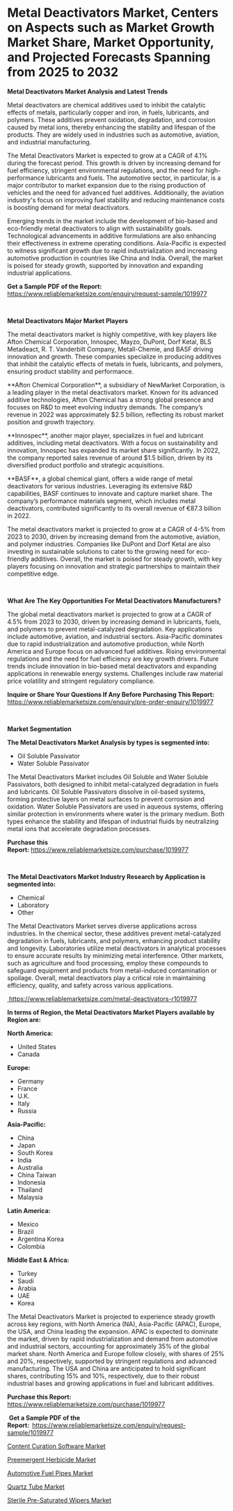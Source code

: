 <p><h1>Metal Deactivators Market, Centers on Aspects such as Market Growth Market Share, Market Opportunity, and Projected Forecasts Spanning from 2025 to 2032</h1></p><p><strong>Metal Deactivators Market Analysis and Latest Trends</strong></p>
<p><p>Metal deactivators are chemical additives used to inhibit the catalytic effects of metals, particularly copper and iron, in fuels, lubricants, and polymers. These additives prevent oxidation, degradation, and corrosion caused by metal ions, thereby enhancing the stability and lifespan of the products. They are widely used in industries such as automotive, aviation, and industrial manufacturing.</p><p>The Metal Deactivators Market is expected to grow at a CAGR of 4.1% during the forecast period. This growth is driven by increasing demand for fuel efficiency, stringent environmental regulations, and the need for high-performance lubricants and fuels. The automotive sector, in particular, is a major contributor to market expansion due to the rising production of vehicles and the need for advanced fuel additives. Additionally, the aviation industry's focus on improving fuel stability and reducing maintenance costs is boosting demand for metal deactivators.</p><p>Emerging trends in the market include the development of bio-based and eco-friendly metal deactivators to align with sustainability goals. Technological advancements in additive formulations are also enhancing their effectiveness in extreme operating conditions. Asia-Pacific is expected to witness significant growth due to rapid industrialization and increasing automotive production in countries like China and India. Overall, the market is poised for steady growth, supported by innovation and expanding industrial applications.</p></p>
<p><strong>Get a Sample PDF of the Report:&nbsp;</strong> <a href="https://www.reliablemarketsize.com/enquiry/request-sample/1019977?utm_campaign=2015&utm_medium=2&utm_source=Github&utm_content=ia&utm_term=24012025&utm_id=metal-deactivators">https://www.reliablemarketsize.com/enquiry/request-sample/1019977</a></p>
<p>&nbsp;</p>
<p><strong>Metal Deactivators Major Market Players</strong></p>
<p><p>The metal deactivators market is highly competitive, with key players like Afton Chemical Corporation, Innospec, Mayzo, DuPont, Dorf Ketal, BLS Metadeact, R. T. Vanderbilt Company, Metall-Chemie, and BASF driving innovation and growth. These companies specialize in producing additives that inhibit the catalytic effects of metals in fuels, lubricants, and polymers, ensuring product stability and performance.</p><p>**Afton Chemical Corporation**, a subsidiary of NewMarket Corporation, is a leading player in the metal deactivators market. Known for its advanced additive technologies, Afton Chemical has a strong global presence and focuses on R&D to meet evolving industry demands. The company’s revenue in 2022 was approximately $2.5 billion, reflecting its robust market position and growth trajectory.</p><p>**Innospec**, another major player, specializes in fuel and lubricant additives, including metal deactivators. With a focus on sustainability and innovation, Innospec has expanded its market share significantly. In 2022, the company reported sales revenue of around $1.5 billion, driven by its diversified product portfolio and strategic acquisitions.</p><p>**BASF**, a global chemical giant, offers a wide range of metal deactivators for various industries. Leveraging its extensive R&D capabilities, BASF continues to innovate and capture market share. The company’s performance materials segment, which includes metal deactivators, contributed significantly to its overall revenue of €87.3 billion in 2022.</p><p>The metal deactivators market is projected to grow at a CAGR of 4-5% from 2023 to 2030, driven by increasing demand from the automotive, aviation, and polymer industries. Companies like DuPont and Dorf Ketal are also investing in sustainable solutions to cater to the growing need for eco-friendly additives. Overall, the market is poised for steady growth, with key players focusing on innovation and strategic partnerships to maintain their competitive edge.</p></p>
<p>&nbsp;</p>
<p><strong>What Are The Key Opportunities For Metal Deactivators Manufacturers?</strong></p>
<p><p>The global metal deactivators market is projected to grow at a CAGR of 4.5% from 2023 to 2030, driven by increasing demand in lubricants, fuels, and polymers to prevent metal-catalyzed degradation. Key applications include automotive, aviation, and industrial sectors. Asia-Pacific dominates due to rapid industrialization and automotive production, while North America and Europe focus on advanced fuel additives. Rising environmental regulations and the need for fuel efficiency are key growth drivers. Future trends include innovation in bio-based metal deactivators and expanding applications in renewable energy systems. Challenges include raw material price volatility and stringent regulatory compliance.</p></p>
<p><strong>Inquire or Share Your Questions If Any Before Purchasing This Report:</strong> <a href="https://www.reliablemarketsize.com/enquiry/pre-order-enquiry/1019977?utm_campaign=2015&utm_medium=2&utm_source=Github&utm_content=ia&utm_term=24012025&utm_id=metal-deactivators">https://www.reliablemarketsize.com/enquiry/pre-order-enquiry/1019977</a></p>
<p>&nbsp;</p>
<p><strong>Market Segmentation</strong></p>
<p><strong>The Metal Deactivators Market Analysis by types is segmented into:</strong></p>
<p><ul><li>Oil Soluble Passivator</li><li>Water Soluble Passivator</li></ul></p>
<p><p>The Metal Deactivators Market includes Oil Soluble and Water Soluble Passivators, both designed to inhibit metal-catalyzed degradation in fuels and lubricants. Oil Soluble Passivators dissolve in oil-based systems, forming protective layers on metal surfaces to prevent corrosion and oxidation. Water Soluble Passivators are used in aqueous systems, offering similar protection in environments where water is the primary medium. Both types enhance the stability and lifespan of industrial fluids by neutralizing metal ions that accelerate degradation processes.</p></p>
<p><strong>Purchase this Report:&nbsp;</strong><a href="https://www.reliablemarketsize.com/purchase/1019977?utm_campaign=2015&utm_medium=2&utm_source=Github&utm_content=ia&utm_term=24012025&utm_id=metal-deactivators">https://www.reliablemarketsize.com/purchase/1019977</a></p>
<p>&nbsp;</p>
<p><strong>The Metal Deactivators Market Industry Research by Application is segmented into:</strong></p>
<p><ul><li>Chemical</li><li>Laboratory</li><li>Other</li></ul></p>
<p><p>The Metal Deactivators Market serves diverse applications across industries. In the chemical sector, these additives prevent metal-catalyzed degradation in fuels, lubricants, and polymers, enhancing product stability and longevity. Laboratories utilize metal deactivators in analytical processes to ensure accurate results by minimizing metal interference. Other markets, such as agriculture and food processing, employ these compounds to safeguard equipment and products from metal-induced contamination or spoilage. Overall, metal deactivators play a critical role in maintaining efficiency, quality, and safety across various applications.</p></p>
<p><a href="https://www.reliablemarketsize.com/metal-deactivators-r1019977?utm_campaign=2015&utm_medium=2&utm_source=Github&utm_content=ia&utm_term=24012025&utm_id=metal-deactivators">&nbsp;https://www.reliablemarketsize.com/metal-deactivators-r1019977</a></p>
<p><strong>In terms of Region, the Metal Deactivators Market Players available by Region are:</strong></p>
<p>
    <p> <strong> North America: </strong>
        <ul>
            <li>United States</li>
            <li>Canada</li>
        </ul>
        </p> 
    <p> <strong> Europe: </strong>
        <ul>
            <li>Germany</li>
            <li>France</li>
            <li>U.K.</li>
            <li>Italy</li>
            <li>Russia</li>
        </ul>
        </p> 
    <p> <strong> Asia-Pacific: </strong>
        <ul>
            <li>China</li>
            <li>Japan</li>
            <li>South Korea</li>
            <li>India</li>
            <li>Australia</li>
            <li>China Taiwan</li>
            <li>Indonesia</li>
            <li>Thailand</li>
            <li>Malaysia</li>
        </ul>
        </p> 
    <p> <strong> Latin America: </strong>
        <ul>
            <li>Mexico</li>
            <li>Brazil</li>
            <li>Argentina Korea</li>
            <li>Colombia</li>
        </ul>
        </p> 
    <p> <strong> Middle East & Africa: </strong>
        <ul>
            <li>Turkey</li>
            <li>Saudi</li>
            <li>Arabia</li>
            <li>UAE</li>
            <li>Korea</li>
        </ul>
    </p>
    </p>
<p><p>The Metal Deactivators Market is projected to experience steady growth across key regions, with North America (NA), Asia-Pacific (APAC), Europe, the USA, and China leading the expansion. APAC is expected to dominate the market, driven by rapid industrialization and demand from automotive and industrial sectors, accounting for approximately 35% of the global market share. North America and Europe follow closely, with shares of 25% and 20%, respectively, supported by stringent regulations and advanced manufacturing. The USA and China are anticipated to hold significant shares, contributing 15% and 10%, respectively, due to their robust industrial bases and growing applications in fuel and lubricant additives.</p></p>
<p><strong>Purchase this Report: </strong><a href="https://www.reliablemarketsize.com/purchase/1019977?utm_campaign=2015&utm_medium=2&utm_source=Github&utm_content=ia&utm_term=24012025&utm_id=metal-deactivators">https://www.reliablemarketsize.com/purchase/1019977</a></p>
<p>&nbsp;<strong>Get a Sample PDF of the Report:&nbsp;&nbsp;</strong><a href="https://www.reliablemarketsize.com/enquiry/request-sample/1019977?utm_campaign=2015&utm_medium=2&utm_source=Github&utm_content=ia&utm_term=24012025&utm_id=metal-deactivators">https://www.reliablemarketsize.com/enquiry/request-sample/1019977</a></p>
<p><strong></strong></p>
<p><p><a href="https://www.linkedin.com/pulse/analyzing-content-curation-software-markets-growth-nxv2c?utm_campaign=2015&utm_medium=2&utm_source=Github&utm_content=ia&utm_term=24012025&utm_id=metal-deactivators">Content Curation Software Market</a></p><p><a href="https://www.linkedin.com/pulse/investment-opportunities-preemergent-herbicide-sector-risk-analysis-nkmof?utm_campaign=2015&utm_medium=2&utm_source=Github&utm_content=ia&utm_term=24012025&utm_id=metal-deactivators">Preemergent Herbicide Market</a></p><p><a href="https://www.linkedin.com/pulse/revenue-forecast-automotive-fuel-pipes-market-projected-moltf?utm_campaign=2015&utm_medium=2&utm_source=Github&utm_content=ia&utm_term=24012025&utm_id=metal-deactivators">Automotive Fuel Pipes Market</a></p><p><a href="https://github.com/santosh758595/Market-Research-Report-List-6/blob/main/quartz-tube-market.md?utm_campaign=2015&utm_medium=2&utm_source=Github&utm_content=ia&utm_term=24012025&utm_id=metal-deactivators">Quartz Tube Market</a></p><p><a href="https://www.linkedin.com/pulse/estimating-size-growth-potential-sterile-pre-saturated-wipers-pq19f?utm_campaign=2015&utm_medium=2&utm_source=Github&utm_content=ia&utm_term=24012025&utm_id=metal-deactivators">Sterile Pre-Saturated Wipers Market</a></p></p>